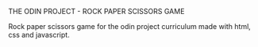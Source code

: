 THE ODIN PROJECT - ROCK PAPER SCISSORS GAME

Rock paper scissors game for the odin project curriculum made with html, css and javascript.